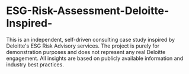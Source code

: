 # ESG-Risk-Assessment-Deloitte-Inspired-
This is an independent, self-driven consulting case study inspired by Deloitte's ESG Risk Advisory services. The project is purely for demonstration purposes and does not represent any real Deloitte engagement. All insights are based on publicly available information and industry best practices.
